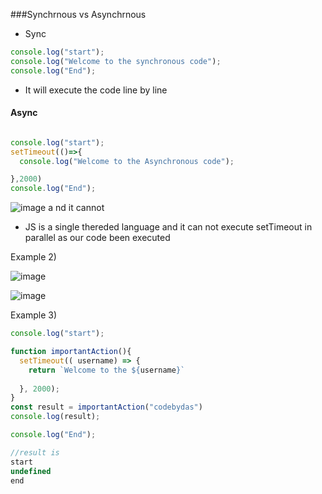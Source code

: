 ###Synchrnous vs Asynchrnous


- Sync
```js
console.log("start");
console.log("Welcome to the synchronous code");
console.log("End");
```


- It will execute the code line by line

#### Async

```js

console.log("start");
setTimeout(()=>{
  console.log("Welcome to the Asynchronous code");

},2000)
console.log("End");
```

![image](https://github.com/venkatdas/Interview_prep/assets/43024084/1bf00767-bd0b-4082-ab3e-19460f7904d6)
a nd it cannot 
- JS is a single thereded language and it can not execute setTimeout in parallel as our code been executed

Example 2) 

![image](https://github.com/venkatdas/Interview_prep/assets/43024084/5d8c9b69-938b-4765-ae74-dceade9d1c93)


![image](https://github.com/venkatdas/Interview_prep/assets/43024084/1776a1a0-de7e-4aeb-8503-0c1c80caf3b9)

Example 3) 

```js
console.log("start");

function importantAction(){
  setTimeout(( username) => {
    return `Welcome to the ${username}`
    
  }, 2000);
}
const result = importantAction("codebydas")
console.log(result);

console.log("End");
```

```js
//result is
start
undefined
end
```




